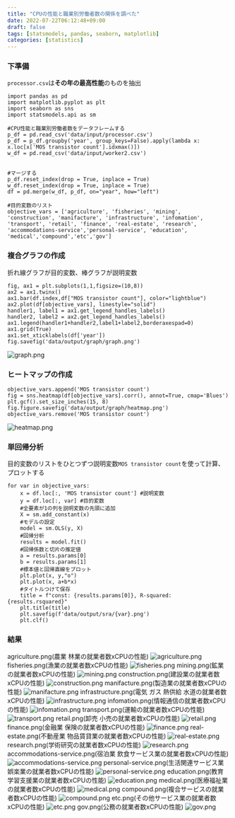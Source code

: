 ```yaml
---
title: "CPUの性能と職業別労働者数の関係を調べた"
date: 2022-07-22T06:12:48+09:00
draft: false
tags: [statsmodels, pandas, seaborn, matplotlib]
categories: [statistics]
---
```


### 下準備

`processor.csv`は**その年の最高性能**のものを抽出

```python3
import pandas as pd
import matplotlib.pyplot as plt
import seaborn as sns
import statsmodels.api as sm

#CPU性能と職業別労働者数をデータフレームする
p_df = pd.read_csv('data/input/processor.csv')
p_df = p_df.groupby('year', group_keys=False).apply(lambda x: x.loc[x['MOS transistor count'].idxmax()])
w_df = pd.read_csv('data/input/worker2.csv')


#マージする
p_df.reset_index(drop = True, inplace = True)
w_df.reset_index(drop = True, inplace = True)
df = pd.merge(w_df, p_df, on="year", how="left")

#目的変数のリスト
objective_vars = ['agriculture', 'fisheries', 'mining', 'construction', 'manifacture', 'infrastructure', 'infomation', 'transport', 'retail', 'finance', 'real-estate', 'research', 'accommodations-service','personal-service', 'education', 'medical','compound','etc','gov']
```

### 複合グラフの作成

折れ線グラフが目的変数、棒グラフが説明変数

```python3
fig, ax1 = plt.subplots(1,1,figsize=(10,8))
ax2 = ax1.twinx()
ax1.bar(df.index,df["MOS transistor count"], color="lightblue")
ax2.plot(df[objective_vars], linestyle="solid")
handler1, label1 = ax1.get_legend_handles_labels()
handler2, label2 = ax2.get_legend_handles_labels()
ax1.legend(handler1+handler2,label1+label2,borderaxespad=0)
ax1.grid(True)
ax1.set_xticklabels(df['year'])
fig.savefig('data/output/graph/graph.png')
```
![graph.png](https://github.com/dullmode/good-biz-type/blob/master/data/output/graph/graph.png?raw=true)

### ヒートマップの作成

```python3
objective_vars.append('MOS transistor count')
fig = sns.heatmap(df[objective_vars].corr(), annot=True, cmap='Blues')
plt.gcf().set_size_inches(15, 8)
fig.figure.savefig('data/output/graph/heatmap.png')
objective_vars.remove('MOS transistor count')
```
![heatmap.png](https://github.com/dullmode/good-biz-type/blob/master/data/output/graph/heatmap.png?raw=true)

### 単回帰分析

目的変数のリストをひとつずつ説明変数`MOS transistor count`を使って計算、プロットする

```python3
for var in objective_vars:
    x = df.loc[:, 'MOS transistor count'] #説明変数
    y = df.loc[:, var] #目的変数
	#全要素が1の列を説明変数の先頭に追加
    X = sm.add_constant(x)
	#モデルの設定
    model = sm.OLS(y, X)
	#回帰分析
    results = model.fit()
	#回帰係数と切片の推定値
    a = results.params[0]
    b = results.params[1]
	#標本値と回帰直線をプロット
    plt.plot(x, y,"o")
    plt.plot(x, a+b*x)
	#タイトルつけて保存
    title = f"const: {results.params[0]}, R-squared: {results.rsquared}"
    plt.title(title)
    plt.savefig(f'data/output/sra/{var}.png') 
    plt.clf()
```
### 結果

agriculture.png(農業 林業の就業者数xCPUの性能)
![agriculture.png](https://github.com/dullmode/good-biz-type/blob/master/data/output/sra/agriculture.png?raw=true)
fisheries.png(漁業の就業者数xCPUの性能)
![fisheries.png](https://github.com/dullmode/good-biz-type/blob/master/data/output/sra/fisheries.png?raw=true)
mining.png(鉱業の就業者数xCPUの性能)
![mining.png](https://github.com/dullmode/good-biz-type/blob/master/data/output/sra/mining.png?raw=true)
construction.png(建設業の就業者数xCPUの性能)
![construction.png](https://github.com/dullmode/good-biz-type/blob/master/data/output/sra/construction.png?raw=true)
manifacture.png(製造業の就業者数xCPUの性能)
![manifacture.png](https://github.com/dullmode/good-biz-type/blob/master/data/output/sra/manifacture.png?raw=true)
infrastructure.png(電気 ガス 熱供給 水道の就業者数xCPUの性能)
![infrastructure.png](https://github.com/dullmode/good-biz-type/blob/master/data/output/sra/infrastructure.png?raw=true)
infomation.png(情報通信の就業者数xCPUの性能)
![infomation.png](https://github.com/dullmode/good-biz-type/blob/master/data/output/sra/infomation.png?raw=true)
transport.png(運輸の就業者数xCPUの性能)
![transport.png](https://github.com/dullmode/good-biz-type/blob/master/data/output/sra/transport.png?raw=true)
retail.png(卸売 小売の就業者数xCPUの性能)
![retail.png](https://github.com/dullmode/good-biz-type/blob/master/data/output/sra/retail.png?raw=true)
finance.png(金融業 保険の就業者数xCPUの性能)
![finance.png](https://github.com/dullmode/good-biz-type/blob/master/data/output/sra/finance.png?raw=true)
real-estate.png(不動産業 物品賃貸業の就業者数xCPUの性能)
![real-estate.png](https://github.com/dullmode/good-biz-type/blob/master/data/output/sra/real-estate.png?raw=true)
research.png(学術研究の就業者数xCPUの性能)
![research.png](https://github.com/dullmode/good-biz-type/blob/master/data/output/sra/research.png?raw=true)
accommodations-service.png(宿泊業 飲食サービス業の就業者数xCPUの性能)
![accommodations-service.png](https://github.com/dullmode/good-biz-type/blob/master/data/output/sra/accommodations-service.png?raw=true)
personal-service.png(生活関連サービス業 娯楽業の就業者数xCPUの性能)
![personal-service.png](https://github.com/dullmode/good-biz-type/blob/master/data/output/sra/personal-service.png?raw=true)
education.png(教育 学習支援業の就業者数xCPUの性能)
![education.png](https://github.com/dullmode/good-biz-type/blob/master/data/output/sra/education.png?raw=true)
medical.png(医療福祉業の就業者数xCPUの性能)
![medical.png](https://github.com/dullmode/good-biz-type/blob/master/data/output/sra/medical.png?raw=true)
compound.png(複合サービスの就業者数xCPUの性能)
![compound.png](https://github.com/dullmode/good-biz-type/blob/master/data/output/sra/compound.png?raw=true)
etc.png(その他サービス業の就業者数xCPUの性能)
![etc.png](https://github.com/dullmode/good-biz-type/blob/master/data/output/sra/etc.png?raw=true)
gov.png(公務の就業者数xCPUの性能)
![gov.png](https://github.com/dullmode/good-biz-type/blob/master/data/output/sra/gov.png?raw=true)
